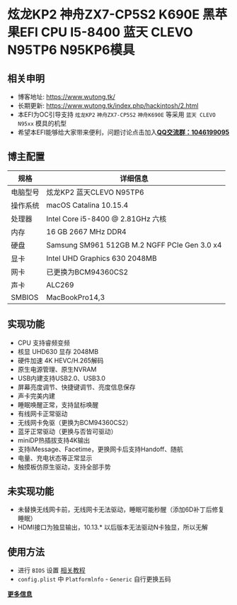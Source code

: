 # 炫龙KP2 神舟ZX7-CP5S2 K690E 黑苹果EFI CPU I5-8400 蓝天 CLEVO N95TP6 N95KP6模具

## 相关申明

- 博客地址: https://www.wutong.tk/
- 长期更新: https://www.wutong.tk/index.php/hackintosh/2.html
- 本EFI为OC引导支持 `炫龙KP2` `神舟ZX7-CP5S2` `神舟K690E`  等采用  `蓝天 CLEVO N95xx` 模具的机型
- 希望本EFI能够给大家带来便利，问题讨论点击加入[**<u>QQ交流群：1046199095</u>**](https://jq.qq.com/?_wv=1027&k=5hGmbfx)

## 博主配置

| 规格     | 详细信息                                     |
| -------- | -------------------------------------------- |
| 电脑型号 | 炫龙KP2 蓝天CLEVO N95TP6                     |
| 操作系统 | macOS Catalina 10.15.4                       |
| 处理器   | Intel Core i5-8400 @ 2.81GHz 六核            |
| 内存     | 16 GB 2667 MHz DDR4                          |
| 硬盘     | Samsung SM961 512GB M.2 NGFF PCIe Gen 3.0 x4 |
| 显卡     | Intel UHD Graphics 630 2048MB                |
| 网卡     | 已更换为BCM94360CS2                          |
| 声卡     | ALC269                                       |
| SMBIOS   | MacBookPro14,3                               |

## 实现功能

- CPU 支持睿频变频
- 核显 UHD630 显存 2048MB
- 硬件加速 4K HEVC/H.265解码
- 原生电源管理、原生NVRAM
- USB内建支持USB2.0、USB3.0
- 屏幕亮度调节、快捷键调节、亮度信息保存
- 声卡完美内建
- 睡眠唤醒正常，支持鼠标唤醒
- 有线网卡正常驱动
- 无线网卡免驱（更换为BCM94360CS2）
- 蓝牙正常驱动（更换与否皆可驱动）
- miniDP热插拔支持4K输出
- 支持iMessage、Facetime，更换网卡后支持Handoff、随航
- 电量、充电状态等正常显示
- 触摸板仿原生驱动，支持全部手势

## 未实现功能

- 未替换无线网卡前，无线网卡无法驱动，睡眠可能秒醒（添加6D补丁后修复睡眠）
- HDMI接口为独显输出，10.13.* 以后版本无法驱动N卡独显，所以无解

## 使用方法

- 进行 `BIOS` 设置 [相关教程](https://www.wutong.tk/index.php/hackintosh/3.html)
- `config.plist` 中 `Platformlnfo` - `Generic` 自行更换五码

[<u>**更多信息**</u>](https://www.wutong.tk/index.php/hackintosh/2.html)
